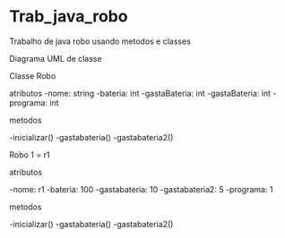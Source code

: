 # Trab_java_robo
Trabalho de java robo usando metodos e classes

Diagrama UML de classe

Classe Robo

atributos
-nome: string
-bateria: int 
-gastaBateria: int
-gastaBateria: int
-programa: int

metodos

-inicializar()
-gastabateria()
-gastabateria2()


Robo 1 = r1

atributos

-nome: r1
-bateria: 100
-gastabateria: 10
-gastabateria2: 5
-programa: 1

metodos

-inicializar()
-gastabateria()
-gastabateria2()



